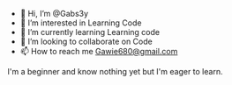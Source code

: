 - 👋 Hi, I’m @Gabs3y
- 👀 I’m interested in Learning Code
- 🌱 I’m currently learning Learning code
- 💞️ I’m looking to collaborate on Code
- 📫 How to reach me Gawie680@gmail.com

<!---
Gabs3y/Gabs3y is a ✨ special ✨ repository because its `README.md` (this file) appears on your GitHub profile.
You can click the Preview link to take a look at your changes.
--->
I'm a beginner and know nothing yet but I'm eager to learn.
